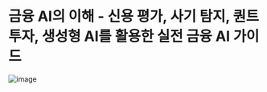 # 금융 AI의 이해 - 신용 평가, 사기 탐지, 퀀트 투자, 생성형 AI를 활용한 실전 금융 AI 가이드


![image](https://github.com/user-attachments/assets/d65dfe8b-f21e-4ef3-941a-d5c41a34dddf)
